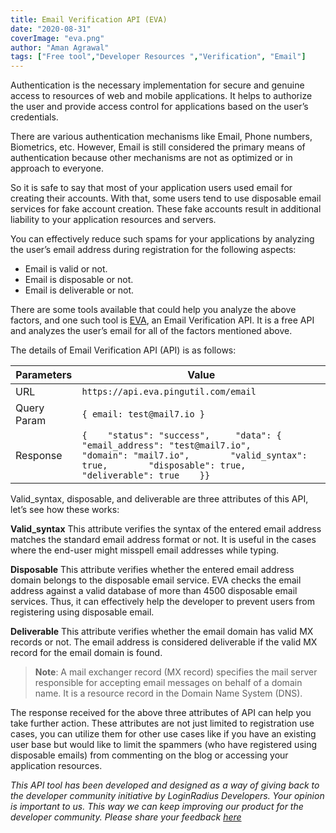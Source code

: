 ```yaml
---
title: Email Verification API (EVA)
date: "2020-08-31"
coverImage: "eva.png"
author: "Aman Agrawal"
tags: ["Free tool","Developer Resources ","Verification", "Email"]
---
```



Authentication is the necessary implementation for secure and genuine access to resources of web and mobile applications. It helps to authorize the user and provide access control for applications based on the user’s credentials. 

There are various authentication mechanisms like Email, Phone numbers, Biometrics, etc. However, Email is still considered the primary means of authentication because other mechanisms are not as optimized or in approach to everyone. 

So it is safe to say that most of your application users used email for creating their accounts. With that, some users tend to use disposable email services for fake account creation. These fake accounts result in additional liability to your application resources and servers.

You can effectively reduce such spams for your applications by analyzing the user’s email address during registration for the following aspects:

- Email is valid or not.
- Email is disposable or not.
- Email is deliverable or not.

There are some tools available that could help you analyze the above factors, and one such tool is [EVA](https://eva.pingutil.com), an Email Verification API. It is a free API and analyzes the user’s email for all of the factors mentioned above. 

The details of Email Verification API (API) is as follows:

| Parameters  | Value  | 
|---|---|
| URL | `https://api.eva.pingutil.com/email`|
|Query Param | ```{ email: test@mail7.io }```| 
| Response |  `{    "status": "success",     "data": {        "email_address": "test@mail7.io",        "domain": "mail7.io",        "valid_syntax": true,        "disposable": true,        "deliverable": true    }}`|

Valid_syntax, disposable, and deliverable are three attributes of this API, let’s see how these works:

**Valid_syntax** 
This attribute verifies the syntax of the entered email address matches the standard email address format or not. It is useful in the cases where the end-user might misspell email addresses while typing.

**Disposable**
This attribute verifies whether the entered email address domain belongs to the disposable email service. EVA checks the email address against a valid database of more than 4500 disposable email services. Thus, it can effectively help the developer to prevent users from registering using disposable email.

**Deliverable**
This attribute verifies whether the email domain has valid MX records or not. The email address is considered deliverable if the valid MX record for the email domain is found.

 > **Note**: A mail exchanger record (MX record) specifies the mail server responsible for accepting email messages on behalf of a domain name. It is a resource record in the Domain Name System (DNS). 

The response received for the above three attributes of API can help you take further action. These attributes are not just limited to registration use cases, you can utilize them for other use cases like if you have an existing user base but would like to limit the spammers (who have registered using disposable emails) from commenting on the blog or accessing your application resources.

*This API tool has been developed and designed as a way of giving back to the developer community initiative by LoginRadius Developers. Your opinion is important to us. This way we can keep improving our product for the developer community. Please share your feedback [here](https://docs.google.com/forms/d/e/1FAIpQLSfa76A9ES0wvIF0_I7ebLAFugVhhDKB7em-WPbMjHPj1w7mOw/viewform)*